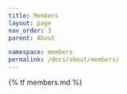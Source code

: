 ```yaml
---
title: Members
layout: page
nav_order: 3
parent: About

namespace: members
permalink: /docs/about/members/
---
```

{% tf members.md %}